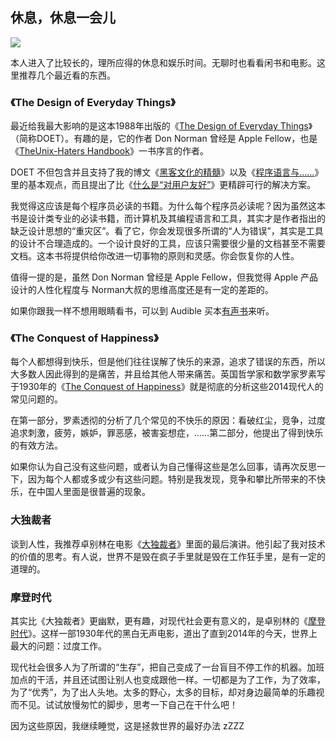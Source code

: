

## 休息，休息一会儿

![](http://www.yinwang.org/images/yixiu.jpg)

本人进入了比较长的，理所应得的休息和娱乐时间。无聊时也看看闲书和电影。这里推荐几个最近看的东西。

### 《The Design of Everyday Things》

最近给我最大影响的是这本1988年出版的《[The Design of Everyday Things](http://www.amazon.com/Design-Everyday-Things-Revised-Expanded-ebook/dp/B00E257T6C)》（简称DOET）。有趣的是，它的作者 Don Norman 曾经是 Apple Fellow，也是《[TheUnix-Haters Handbook](http://web.mit.edu/~simsong/www/ugh.pdf)》一书序言的作者。

DOET 不但包含并且支持了我的博文《[黑客文化的精髓](http://www.yinwang.org/blog-cn/2014/04/11/hacker-culture)》以及《[程序语言与……](http://www.yinwang.org/blog-cn/2014/01/25/pl-and)》里的基本观点，而且提出了比《[什么是“对用户友好”](http://www.yinwang.org/blog-cn/2012/05/18/user-friendliness)》更精辟可行的解决方案。

我觉得这应该是每个程序员必读的书籍。为什么每个程序员必读呢？因为虽然这本书是设计类专业的必读书籍，而计算机及其编程语言和工具，其实才是作者指出的缺乏设计思想的“重灾区”。看了它，你会发现很多所谓的“人为错误”，其实是工具的设计不合理造成的。一个设计良好的工具，应该只需要很少量的文档甚至不需要文档。这本书将提供给你改进一切事物的原则和灵感。你会恢复你的人性。

值得一提的是，虽然 Don Norman 曾经是 Apple Fellow，但我觉得 Apple 产品设计的人性化程度与 Norman大叔的思维高度还是有一定的差距的。

如果你跟我一样不想用眼睛看书，可以到 Audible 买本[有声书](http://www.audible.com/pd/Science-Technology/The-Design-of-Everyday-Things-Audiobook/B005I5MDGQ)来听。

### 《The Conquest of Happiness》

每个人都想得到快乐，但是他们往往误解了快乐的来源，追求了错误的东西，所以大多数人因此得到的是痛苦，并且给其他人带来痛苦。英国哲学家和数学家罗素写于1930年的《[The Conquest of Happiness](http://www.amazon.com/The-Conquest-Happiness-Bertrand-Russell/dp/0871401622)》就是彻底的分析这些2014现代人的常见问题的。

在第一部分，罗素透彻的分析了几个常见的不快乐的原因：看破红尘，竞争，过度追求刺激，疲劳，嫉妒，罪恶感，被害妄想症，……第二部分，他提出了得到快乐的有效方法。

如果你认为自己没有这些问题，或者认为自己懂得这些是怎么回事，请再次反思一下，因为每个人都或多或少有这些问题。特别是我发现，竞争和攀比所带来的不快乐，在中国人里面是很普遍的现象。

### 大独裁者

谈到人性，我推荐卓别林在电影《[大独裁者](https://www.youtube.com/watch?v=6FMNFvKEy4c)》里面的最后演讲。他引起了我对技术的价值的思考。有人说，世界不是毁在疯子手里就是毁在工作狂手里，是有一定的道理的。

### 摩登时代

其实比《大独裁者》更幽默，更有趣，对现代社会更有意义的，是卓别林的《[摩登时代](http://www.amazon.com/Modern-Times-Charlie-Chaplin/dp/B004DARF6A)》。这样一部1930年代的黑白无声电影，道出了直到2014年的今天，世界上最大的问题：过度工作。

现代社会很多人为了所谓的“生存”，把自己变成了一台盲目不停工作的机器。加班加点的干活，并且还试图让别人也变成跟他一样。一切都是为了工作，为了效率，为了“优秀”，为了出人头地。太多的野心，太多的目标，却对身边最简单的乐趣视而不见。试试放慢匆忙的脚步，思考一下自己在干什么吧！

因为这些原因，我继续睡觉，这是拯救世界的最好办法 zZZZ

